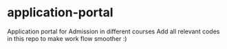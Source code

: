 # application-portal
Application portal for Admission in different courses
Add all relevant codes in this repo to make work flow smoother :)
